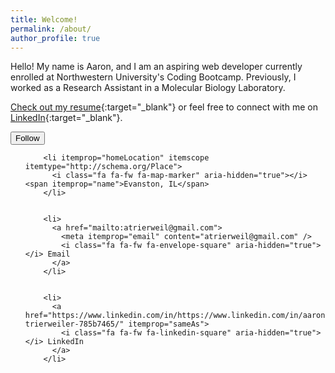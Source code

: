 ```yaml
---
title: Welcome!
permalink: /about/
author_profile: true
---
```


Hello! My name is Aaron, and I am an aspiring web developer currently enrolled at Northwestern University's Coding Bootcamp. Previously, I worked as a Research Assistant in a Molecular Biology Laboratory. 

[Check out my resume][resume]{:target="_blank"} or feel free to connect with me on [LinkedIn][linkedin]{:target="_blank"}.


[linkedin]: https://www.linkedin.com/in/aaron-trierweiler-785b7465
[resume]: /downloads/aaronTrierweiler.pdf
[bootcamp]: https://codingbootcamp.northwestern.edu/



<div class="author__urls-wrapper">
    <button class="btn btn--inverse">Follow</button>
    <ul class="author__urls social-icons">
      
        <li itemprop="homeLocation" itemscope itemtype="http://schema.org/Place">
          <i class="fa fa-fw fa-map-marker" aria-hidden="true"></i> <span itemprop="name">Evanston, IL</span>
        </li>
    
      
        <li>
          <a href="mailto:atrierweil@gmail.com">
            <meta itemprop="email" content="atrierweil@gmail.com" />
            <i class="fa fa-fw fa-envelope-square" aria-hidden="true"></i> Email
          </a>
        </li>
      

        <li>
          <a href="https://www.linkedin.com/in/https://www.linkedin.com/in/aaron-trierweiler-785b7465/" itemprop="sameAs">
            <i class="fa fa-fw fa-linkedin-square" aria-hidden="true"></i> LinkedIn
          </a>
        </li>

